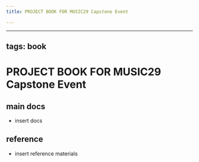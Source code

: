 ```yaml
---
title: PROJECT BOOK FOR MUSIC29 Capstone Event

---
```



---
tags: book
---

PROJECT BOOK FOR MUSIC29 Capstone Event
===

main docs
---

- insert docs

reference
---

- insert reference materials

